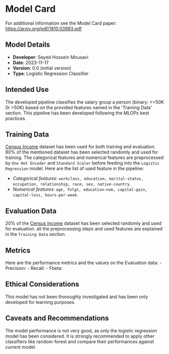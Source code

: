 # Model Card

For additional information see the Model Card paper: https://arxiv.org/pdf/1810.03993.pdf

## Model Details
 - **Developer**: Seyed Hossein Mousavi
 - **Date**: 2023-11-17
 - **Version**: 0.0 (initial version)
 - **Type**: Logistic Regression Classifier

## Intended Use
  The developed pipeline classifies the salary group a person (binary: <=50K 0r >50K) based on the provided features named in the 'Training Data' section. This pipeline has been developed following the MLOPs best practices.   

## Training Data
<a href="https://archive.ics.uci.edu/ml/datasets/census+income" target="_blank">Census Income</a> dataset has been used for both training and evaluation. 80% of the mentioned dataset has been selected randomly and used for training. The categorical features and numerical features are preprocessed by `One Hot Encoder` and `Standard Scaler` before feeding into the `Logistic Regression` model. Here are the list of used feature in the pipeline:
  - *Categorical features*: `workclass, education, marital-status, occupation, relationship, race, sex, native-country`.
  - *Numerical features*: `age, fnlgt, education-num, capital-gain, capital-loss, hours-per-week`.

## Evaluation Data
20% of the <a href="https://archive.ics.uci.edu/ml/datasets/census+income" target="_blank">Census Income</a> dataset has been selected randomly and used for evaluation. all the preprocessing steps and used features are explained in the `Training Data` section. 

## Metrics
Here are the performance metrics and the values on the Evaluation data:
    - Precision:
    - Recall: 
    - Fbeta:

## Ethical Considerations
This model has not been thoroughly investigated and has been only developed for learning purposes.

## Caveats and Recommendations
The model performance is not very good, as only the logistic regression model has been considered. It is strongly recommended to apply other classifiers like random-forest and compare their performances against current model.
